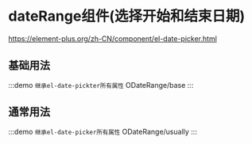 # dateRange组件(选择开始和结束日期)

https://element-plus.org/zh-CN/component/el-date-picker.html

## 基础用法

:::demo `继承el-date-pickter所有属性`
ODateRange/base
:::

## 通常用法

:::demo `继承el-date-picker所有属性`
ODateRange/usually
:::
